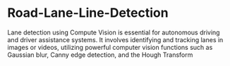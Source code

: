 # Road-Lane-Line-Detection
Lane detection using Compute Vision is essential for autonomous driving and driver assistance systems. It involves identifying and tracking lanes in images or videos, utilizing powerful computer vision functions such as Gaussian blur, Canny edge detection, and the Hough Transform
